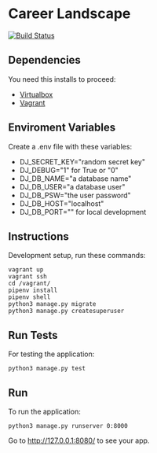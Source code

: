# Career Landscape

[![Build Status](https://travis-ci.com/xpeppers/career-landscape.svg?branch=master)](https://travis-ci.com/xpeppers/career-landscape)

## Dependencies

You need this installs to proceed:

- [Virtualbox](https://www.virtualbox.org/)
- [Vagrant](https://www.vagrantup.com/)

## Enviroment Variables

Create a .env file with these variables:

- DJ_SECRET_KEY="random secret key"
- DJ_DEBUG="1" for True or "0"
- DJ_DB_NAME="a database name"
- DJ_DB_USER="a database user"
- DJ_DB_PSW="the user password"
- DJ_DB_HOST="localhost"
- DJ_DB_PORT="" for local development

## Instructions

Development setup, run these commands:

```
vagrant up
vagrant ssh
cd /vagrant/
pipenv install
pipenv shell
python3 manage.py migrate
python3 manage.py createsuperuser
```

## Run Tests

For testing the application:

```
python3 manage.py test
```


## Run

To run the application:

```
python3 manage.py runserver 0:8000
```

Go to http://127.0.0.1:8080/ to see your app.
